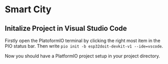 # Smart City

## Initalize Project in Visual Studio Code

Firstly open the PlatoformIO terminal by clicking the right most item in the PIO status bar.
Then write `pio init -b esp32doit-devkit-v1 --ide=vscode`.

Now you should have a PlatformIO project setup in your project directory.

